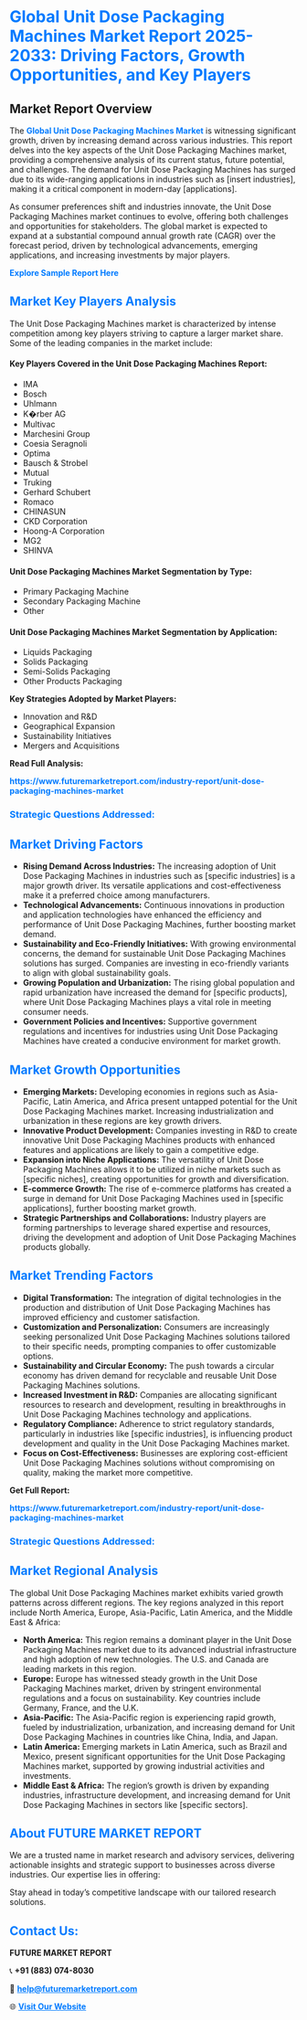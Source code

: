 <h1 style="color: #007BFF;">Global Unit Dose Packaging Machines Market Report 2025-2033: Driving Factors, Growth Opportunities, and Key Players</h1>

<section id="overview">
<h2>Market Report Overview</h2>
<p>The <a href="https://www.futuremarketreport.com/industry-report/unit-dose-packaging-machines-market" style="color: #007BFF; text-decoration: none;"><strong>Global Unit Dose Packaging Machines Market</strong></a> is witnessing significant growth, driven by increasing demand across various industries. This report delves into the key aspects of the Unit Dose Packaging Machines market, providing a comprehensive analysis of its current status, future potential, and challenges. The demand for Unit Dose Packaging Machines has surged due to its wide-ranging applications in industries such as [insert industries], making it a critical component in modern-day [applications].</p>
<p>As consumer preferences shift and industries innovate, the Unit Dose Packaging Machines market continues to evolve, offering both challenges and opportunities for stakeholders. The global market is expected to expand at a substantial compound annual growth rate (CAGR) over the forecast period, driven by technological advancements, emerging applications, and increasing investments by major players.</p>
</section>

<section id="overview">
<p><a href="https://www.futuremarketreport.com/request-sample/reportId=33893" style="color: #007BFF; text-decoration: none;"><strong>Explore Sample Report Here</strong></a></p>
</section>

<section id="key-players">
<h2 style="color: #007BFF;">Market Key Players Analysis</h2>
<p>The Unit Dose Packaging Machines market is characterized by intense competition among key players striving to capture a larger market share. Some of the leading companies in the market include:</p>
<h4>Key Players Covered in the Unit Dose Packaging Machines Report:</h4>
<ul><li>IMA</li><li>Bosch</li><li>Uhlmann</li><li>K�rber AG</li><li>Multivac</li><li>Marchesini Group</li><li>Coesia Seragnoli</li><li>Optima</li><li>Bausch &amp; Strobel</li><li>Mutual</li><li>Truking</li><li>Gerhard Schubert</li><li>Romaco</li><li>CHINASUN</li><li>CKD Corporation</li><li>Hoong-A Corporation</li><li>MG2</li><li>SHINVA</li></ul>
<h4>Unit Dose Packaging Machines Market Segmentation by Type:</h4>
<ul><li>Primary Packaging Machine</li><li>Secondary Packaging Machine</li><li>Other</li></ul>

<h4>Unit Dose Packaging Machines Market Segmentation by Application:</h4>
<ul><li>Liquids Packaging</li><li>Solids Packaging</li><li>Semi-Solids Packaging</li><li>Other Products Packaging</li></ul>
<p><strong>Key Strategies Adopted by Market Players:</strong></p>
<ul>
<li>Innovation and R&D</li>
<li>Geographical Expansion</li>
<li>Sustainability Initiatives</li>
<li>Mergers and Acquisitions</li>
</ul>
</section>

<section>
<p><strong>Read Full Analysis: </strong></p><a href="https://www.futuremarketreport.com/industry-report/unit-dose-packaging-machines-market" style="color: #007BFF; text-decoration: none;"><strong>https://www.futuremarketreport.com/industry-report/unit-dose-packaging-machines-market</strong></a>
<h3 style="color: #007BFF;">Strategic Questions Addressed:</h3>
</section>

<section id="driving-factors">
<h2 style="color: #007BFF;">Market Driving Factors</h2>
<ul>
<li><strong>Rising Demand Across Industries:</strong> The increasing adoption of Unit Dose Packaging Machines in industries such as [specific industries] is a major growth driver. Its versatile applications and cost-effectiveness make it a preferred choice among manufacturers.</li>
<li><strong>Technological Advancements:</strong> Continuous innovations in production and application technologies have enhanced the efficiency and performance of Unit Dose Packaging Machines, further boosting market demand.</li>
<li><strong>Sustainability and Eco-Friendly Initiatives:</strong> With growing environmental concerns, the demand for sustainable Unit Dose Packaging Machines solutions has surged. Companies are investing in eco-friendly variants to align with global sustainability goals.</li>
<li><strong>Growing Population and Urbanization:</strong> The rising global population and rapid urbanization have increased the demand for [specific products], where Unit Dose Packaging Machines plays a vital role in meeting consumer needs.</li>
<li><strong>Government Policies and Incentives:</strong> Supportive government regulations and incentives for industries using Unit Dose Packaging Machines have created a conducive environment for market growth.</li>
</ul>
</section>

<section id="growth-opportunities">
<h2 style="color: #007BFF;">Market Growth Opportunities</h2>
<ul>
<li><strong>Emerging Markets:</strong> Developing economies in regions such as Asia-Pacific, Latin America, and Africa present untapped potential for the Unit Dose Packaging Machines market. Increasing industrialization and urbanization in these regions are key growth drivers.</li>
<li><strong>Innovative Product Development:</strong> Companies investing in R&D to create innovative Unit Dose Packaging Machines products with enhanced features and applications are likely to gain a competitive edge.</li>
<li><strong>Expansion into Niche Applications:</strong> The versatility of Unit Dose Packaging Machines allows it to be utilized in niche markets such as [specific niches], creating opportunities for growth and diversification.</li>
<li><strong>E-commerce Growth:</strong> The rise of e-commerce platforms has created a surge in demand for Unit Dose Packaging Machines used in [specific applications], further boosting market growth.</li>
<li><strong>Strategic Partnerships and Collaborations:</strong> Industry players are forming partnerships to leverage shared expertise and resources, driving the development and adoption of Unit Dose Packaging Machines products globally.</li>
</ul>
</section>

<section id="trending-factors">
<h2 style="color: #007BFF;">Market Trending Factors</h2>
<ul>
<li><strong>Digital Transformation:</strong> The integration of digital technologies in the production and distribution of Unit Dose Packaging Machines has improved efficiency and customer satisfaction.</li>
<li><strong>Customization and Personalization:</strong> Consumers are increasingly seeking personalized Unit Dose Packaging Machines solutions tailored to their specific needs, prompting companies to offer customizable options.</li>
<li><strong>Sustainability and Circular Economy:</strong> The push towards a circular economy has driven demand for recyclable and reusable Unit Dose Packaging Machines solutions.</li>
<li><strong>Increased Investment in R&D:</strong> Companies are allocating significant resources to research and development, resulting in breakthroughs in Unit Dose Packaging Machines technology and applications.</li>
<li><strong>Regulatory Compliance:</strong> Adherence to strict regulatory standards, particularly in industries like [specific industries], is influencing product development and quality in the Unit Dose Packaging Machines market.</li>
<li><strong>Focus on Cost-Effectiveness:</strong> Businesses are exploring cost-efficient Unit Dose Packaging Machines solutions without compromising on quality, making the market more competitive.</li>
</ul>
</section>

<section>
<p><strong>Get Full Report: </strong></p><a href="https://www.futuremarketreport.com/industry-report/unit-dose-packaging-machines-market" style="color: #007BFF; text-decoration: none;"><strong>https://www.futuremarketreport.com/industry-report/unit-dose-packaging-machines-market</strong></a>
<h3 style="color: #007BFF;">Strategic Questions Addressed:</h3>
</section>


<section id="regional-analysis">
<h2 style="color: #007BFF;">Market Regional Analysis</h2>
<p>The global Unit Dose Packaging Machines market exhibits varied growth patterns across different regions. The key regions analyzed in this report include North America, Europe, Asia-Pacific, Latin America, and the Middle East & Africa:</p>
<ul>
<li><strong>North America:</strong> This region remains a dominant player in the Unit Dose Packaging Machines market due to its advanced industrial infrastructure and high adoption of new technologies. The U.S. and Canada are leading markets in this region.</li>
<li><strong>Europe:</strong> Europe has witnessed steady growth in the Unit Dose Packaging Machines market, driven by stringent environmental regulations and a focus on sustainability. Key countries include Germany, France, and the U.K.</li>
<li><strong>Asia-Pacific:</strong> The Asia-Pacific region is experiencing rapid growth, fueled by industrialization, urbanization, and increasing demand for Unit Dose Packaging Machines in countries like China, India, and Japan.</li>
<li><strong>Latin America:</strong> Emerging markets in Latin America, such as Brazil and Mexico, present significant opportunities for the Unit Dose Packaging Machines market, supported by growing industrial activities and investments.</li>
<li><strong>Middle East & Africa:</strong> The region’s growth is driven by expanding industries, infrastructure development, and increasing demand for Unit Dose Packaging Machines in sectors like [specific sectors].</li>
</ul>
</section>

<footer>
<h2 style="color: #007BFF;">About FUTURE MARKET REPORT</h2>
<p>We are a trusted name in market research and advisory services, delivering actionable insights and strategic support to businesses across diverse industries. Our expertise lies in offering:</p>

<p>Stay ahead in today’s competitive landscape with our tailored research solutions.</p>

<h2 style="color: #007BFF;">Contact Us:</h2>
<p><strong>FUTURE MARKET REPORT</strong></p>
<p>📞 <strong>+91 (883) 074-8030</strong></p>
<p>📧 <strong><a href="mailto:help@futuremarketreport.com" style="color: #007BFF;">help@futuremarketreport.com</a></strong></p>
<p>🌐 <strong><a href="https://www.futuremarketreport.com/" style="color: #007BFF;">Visit Our Website</a></strong></p>
</footer>